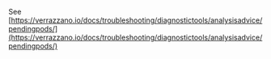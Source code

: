 See [https://verrazzano.io/docs/troubleshooting/diagnostictools/analysisadvice/pendingpods/](https://verrazzano.io/docs/troubleshooting/diagnostictools/analysisadvice/pendingpods/)
